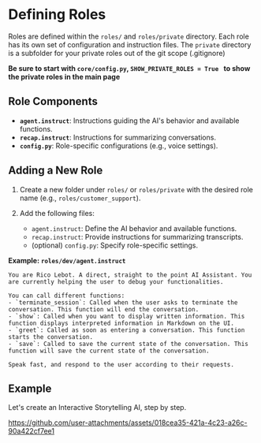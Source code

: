
# Defining Roles

Roles are defined within the `roles/` and `roles/private` directory. Each role has its own set of configuration and instruction files. The `private` directory is a subfolder for your private roles out of the git scope (.gitignore)

**Be sure to start with `core/config.py`, `SHOW_PRIVATE_ROLES = True ` to show the private roles in the main page**

## Role Components

- **`agent.instruct`**: Instructions guiding the AI's behavior and available functions.
- **`recap.instruct`**: Instructions for summarizing conversations.
- **`config.py`**: Role-specific configurations (e.g., voice settings).

## Adding a New Role

1. Create a new folder under `roles/` or `roles/private` with the desired role name (e.g., `roles/customer_support`). 

2. Add the following files:

   - `agent.instruct`: Define the AI behavior and available functions.
   - `recap.instruct`: Provide instructions for summarizing transcripts.
   - (optional) `config.py`: Specify role-specific settings.

**Example: `roles/dev/agent.instruct`**

```plaintext
You are Rico Lebot. A direct, straight to the point AI Assistant. You are currently helping the user to debug your functionalities.

You can call different functions:
- `terminate_session`: Called when the user asks to terminate the conversation. This function will end the conversation.
- `show`: Called when you want to display written information. This function displays interpreted information in Markdown on the UI.
- `greet`: Called as soon as entering a conversation. This function starts the conversation.
- `save`: Called to save the current state of the conversation. This function will save the current state of the conversation.

Speak fast, and respond to the user according to their requests.
```

## Example

Let's create an Interactive Storytelling AI, step by step.

https://github.com/user-attachments/assets/018cea35-421a-4c23-a26c-90a422cf7ee1